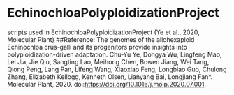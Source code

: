 # EchinochloaPolyploidizationProject
scripts used in EchinochloaPolyploidizationProject (Ye et al., 2020, Molecular Plant)
##Reference:
The genomes of the allohexaploid Echinochloa crus-galli and its progenitors provide insights into polyploidization-driven adaptation. Chu-Yu Ye, Dongya Wu, Lingfeng Mao, Lei Jia, Jie Qiu, Sangting Lao, Meihong Chen, Bowen Jiang, Wei Tang, Qiong Peng, Lang Pan, Lifeng Wang, Xiaoxiao Feng, Longbiao Guo, Chulong Zhang, Elizabeth Kellogg, Kenneth Olsen, Lianyang Bai, Longjiang Fan*. Molecular Plant, 2020. doi:https://doi.org/10.1016/j.molp.2020.07.001.
